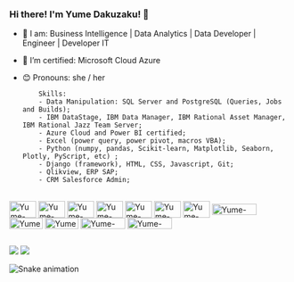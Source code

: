 ### Hi there! I'm **Yume Dakuzaku**! 👋


- 🔭 I am: Business Intelligence | Data Analytics | Data Developer | Engineer | Developer IT
- 🌱 I’m certified: Microsoft Cloud Azure
- 😊 Pronouns: she / her

          Skills:
          - Data Manipulation: SQL Server and PostgreSQL (Queries, Jobs and Builds);
          - IBM DataStage, IBM Data Manager, IBM Rational Asset Manager, IBM Rational Jazz Team Server;
          - Azure Cloud and Power BI certified;
          - Excel (power query, power pivot, macros VBA);
          - Python (numpy, pandas, Scikit-learn, Matplotlib, Seaborn, Plotly, PyScript, etc) ;
          - Django (framework), HTML, CSS, Javascript, Git;
          - Qlikview, ERP SAP;
          - CRM Salesforce Admin;
  
<div style="display: inline_block"><br>
  
  <img align="center" alt="Yume-Numpy" height="30" width="48" src="https://cdn.jsdelivr.net/gh/devicons/devicon/icons/numpy/numpy-original-wordmark.svg">
  <img align="center" alt="Yume-Jupyter" height="30" width="48" src="https://cdn.jsdelivr.net/gh/devicons/devicon/icons/jupyter/jupyter-original-wordmark.svg">
   <img align="center" alt="Yume-Django" height="30" width="48" src="https://img.shields.io/badge/Django-092E20?style=for-the-badge&logo=django&logoColor=white">
  <img align="center" alt="Yume-PostegreSQL" height="30" width="48" src="https://cdn.jsdelivr.net/gh/devicons/devicon/icons/postgresql/postgresql-original-wordmark.svg">
  <img align="center" alt="Yume-Azure" height="30" width="48" src="https://cdn.jsdelivr.net/gh/devicons/devicon/icons/azure/azure-original.svg">
  <img align="center" alt="Yume-SQLServer" height="30" width="48" src= "https://cdn.jsdelivr.net/gh/devicons/devicon/icons/microsoftsqlserver/microsoftsqlserver-plain.svg">
  <img align="center" alt="Yume-Flask" height="30" width="48" src="https://cdn.jsdelivr.net/gh/devicons/devicon/icons/flask/flask-original-wordmark.svg">
  <img align="center" alt="Yume-Python" height="20" width="80" src="https://img.shields.io/badge/Python-14354C?style=for-the-badge&logo=python&logoColor=white">
  <img align="center" alt="Yume-HTML" height="20" width="60" src="https://img.shields.io/badge/HTML5-E34F26?style=for-the-badge&logo=html5&logoColor=white">
  <img align="center" alt="Yume-CSS" height="20" width="60" src="https://img.shields.io/badge/CSS3-1572B6?style=for-the-badge&logo=css3&logoColor=white">
  <img align="center" alt="Yume-Azure" height="20" width="80" src="https://img.shields.io/badge/Microsoft_Azure-0089D6?style=for-the-badge&logo=microsoft-azure&logoColor=white">
  <img align="center" alt="Yume-Excel" height="20" width="80" src="https://img.shields.io/badge/Microsoft_Excel-217346?style=for-the-badge&logo=microsoft-excel&logoColor=white">
  
  </div>
  
 ##
 
  <div> 
    <a href = "mailto:yumedakuzaku@gmail.com"><img src="https://img.shields.io/badge/-Gmail-%23333?style=for-the-badge&logo=gmail&logoColor=white" target="_blank"></a>
    <a href="https://www.linkedin.com/in/yume-isabelle-dakuzaku/" target="_blank"><img src="https://img.shields.io/badge/-LinkedIn-%230077B5?style=for-the-badge&logo=linkedin&logoColor=white" target="_blank"></a> 

  ![Snake animation](https://github.com/yumedakuzaku/yumedakuzaku/blob/output/github-contribution-grid-snake.svg)
</div>
